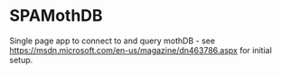 # SPAMothDB
Single page app to connect to and query mothDB - see https://msdn.microsoft.com/en-us/magazine/dn463786.aspx for initial setup.
